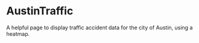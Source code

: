 # AustinTraffic

A helpful page to display traffic accident data for the city of Austin, using a heatmap.
